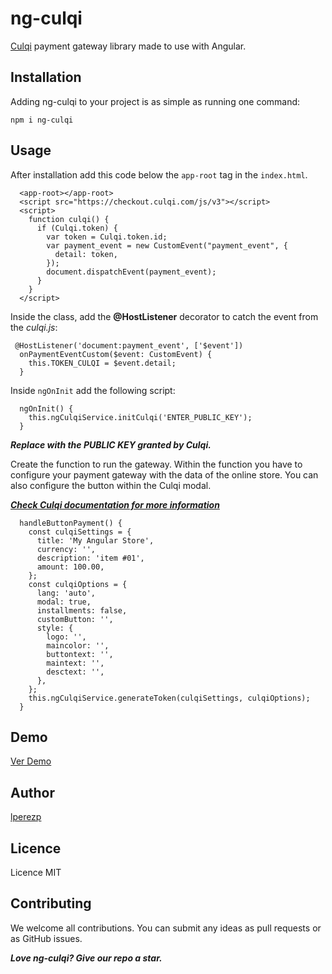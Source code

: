 # ng-culqi

[Culqi](https://culqi.com/) payment gateway library made to use with Angular.

## Installation

Adding ng-culqi to your project is as simple as running one command:

```
npm i ng-culqi
```

## Usage

After installation add this code below the ``app-root`` tag in the ``index.html``.

```
  <app-root></app-root>
  <script src="https://checkout.culqi.com/js/v3"></script>
  <script>
    function culqi() {
      if (Culqi.token) {
        var token = Culqi.token.id;
        var payment_event = new CustomEvent("payment_event", {
          detail: token,
        });
        document.dispatchEvent(payment_event);
      }
    }
  </script>
```

Inside the class, add the __@HostListener__ decorator to catch the event from the _culqi.js_:

```
 @HostListener('document:payment_event', ['$event'])
  onPaymentEventCustom($event: CustomEvent) {
    this.TOKEN_CULQI = $event.detail;
  }

```

Inside ``ngOnInit`` add the following script:

```
  ngOnInit() {
    this.ngCulqiService.initCulqi('ENTER_PUBLIC_KEY');
  }
```

***Replace with the PUBLIC KEY granted by Culqi.***

Create the function to run the gateway. Within the function you have to configure your payment gateway with the data of the online store.
You can also configure the button within the Culqi modal.

***[Check Culqi documentation for more information](https://docs.culqi.com/#/pagos/inicio)***

```
  handleButtonPayment() {
    const culqiSettings = {
      title: 'My Angular Store',
      currency: '',
      description: 'item #01',
      amount: 100.00,
    };
    const culqiOptions = {
      lang: 'auto',
      modal: true,
      installments: false,
      customButton: '',
      style: {
        logo: '',
        maincolor: '',
        buttontext: '',
        maintext: '',
        desctext: '',
      },
    };
    this.ngCulqiService.generateToken(culqiSettings, culqiOptions);
  }
```

## Demo

 [Ver Demo](https://github.com/lperezp/culqi-angular)
 

## Author

[lperezp](https://twitter.com/lperezp_pe)

## Licence

Licence MIT

## Contributing

We welcome all contributions. You can submit any ideas as pull requests or as GitHub issues.

***Love ng-culqi? Give our repo a star.***
